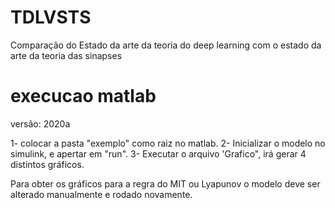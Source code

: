 # TDLVSTS
Comparação do Estado da arte da teoria do deep learning com o estado da arte da teoria das sinapses

# execucao matlab

versão: 2020a

1- colocar a pasta "exemplo" como raiz no matlab.
2- Inicializar o modelo no simulink, e apertar em "run".
3- Executar o arquivo 'Grafico", irá gerar 4 distintos gráficos. 

Para obter os gráficos para a regra do MIT ou Lyapunov o modelo deve ser alterado manualmente e rodado novamente.